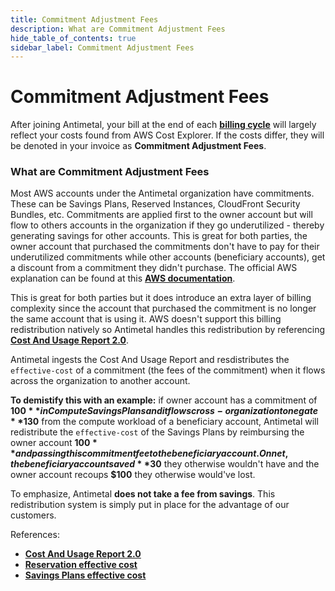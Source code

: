 ```yaml
---
title: Commitment Adjustment Fees
description: What are Commitment Adjustment Fees
hide_table_of_contents: true
sidebar_label: Commitment Adjustment Fees
---
```


# Commitment Adjustment Fees

After joining Antimetal, your bill at the end of each [<u>**billing cycle**</u>](/billing/billing_cycle) will largely reflect your costs found from AWS Cost Explorer. If the costs differ, they will be denoted in your invoice as <strong>Commitment Adjustment Fees</strong>.

### What are Commitment Adjustment Fees
Most AWS accounts under the Antimetal organization have commitments. These can be Savings Plans, Reserved Instances, CloudFront Security Bundles, etc. Commitments are applied first to the owner account but will flow to others accounts in the organization if they go underutilized - thereby generating savings for other accounts. This is great for both parties, the owner account that purchased the commitments don't have to pay for their underutilized commitments while other accounts (beneficiary accounts), get a discount from a commitment they didn't purchase. The official AWS explanation can be found at this [<u>**AWS documentation**</u>](https://docs.aws.amazon.com/savingsplans/latest/userguide/sp-applying.html). 

This is great for both parties but it does introduce an extra layer of billing complexity since the account that purchased the commitment is no longer the same account that is using it.
AWS doesn't support this billing redistribution natively so Antimetal handles this redistribution by referencing [<u>**Cost And Usage Report 2.0**</u>](https://docs.aws.amazon.com/cur/latest/userguide/table-dictionary-cur2.html).

Antimetal ingests the Cost And Usage Report and resdistributes the `effective-cost` of a commitment (the fees of the commitment) when it flows across the organization to another account.

**To demistify this with an example:** if owner account has a commitment of **$100** in Compute Savings Plans and it flows cross-organization to negate **$130** from the compute workload of a beneficiary account, Antimetal will redistribute the `effective-cost` of the Savings Plans by reimbursing the owner account **$100** and passing this commitment fee to the beneficiary account. On net, the beneficiary account saved **$30** they otherwise wouldn't have and the owner account recoups **$100** they otherwise would've lost. 

To emphasize, Antimetal **does not take a fee from savings**. This redistribution system is simply put in place for the advantage of our customers. 



References:
- [<u>**Cost And Usage Report 2.0**</u>](https://docs.aws.amazon.com/cur/latest/userguide/table-dictionary-cur2.html)
- [<u>**Reservation effective cost**</u>](https://docs.aws.amazon.com/cur/latest/userguide/reservation-columns.html#:~:text=reservation/EffectiveCost)
- [<u>**Savings Plans effective cost**</u>](https://docs.aws.amazon.com/cur/latest/userguide/savingsplans-columns.html#:~:text=savingsPlan/SavingsPlanEffectiveCost)
